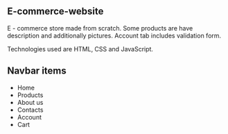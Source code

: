 ## E-commerce-website

E - commerce store made from scratch. Some products are have description and additionally pictures.
Account tab includes validation form.

Technologies used are HTML, CSS and JavaScript.

## Navbar items

* Home
* Products
* About us
* Contacts
* Account
* Cart
